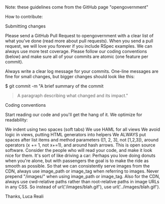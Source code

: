 Note: these guidelines come from the GitHub page "opengovernment"

How to contribute:

Submitting changes

Please send a GitHub Pull Request to opengovernment with a clear list of what you've done (read more about pull requests). When you send a pull request, we will love you forever if you include RSpec examples. We can always use more test coverage. Please follow our coding conventions (below) and make sure all of your commits are atomic (one feature per commit).

Always write a clear log message for your commits. One-line messages are fine for small changes, but bigger changes should look like this:

$ git commit -m "A brief summary of the commit
> 
> A paragraph describing what changed and its impact."

Coding conventions

Start reading our code and you'll get the hang of it. We optimize for readability:

We indent using two spaces (soft tabs)
We use HAML for all views
We avoid logic in views, putting HTML generators into helpers
We ALWAYS put spaces after list items and method parameters ([1, 2, 3], not [1,2,3]), around operators (x += 1, not x+=1), and around hash arrows.
This is open source software. Consider the people who will read your code, and make it look nice for them. It's sort of like driving a car: Perhaps you love doing donuts when you're alone, but with passengers the goal is to make the ride as smooth as possible.
So that we can consistently serve images from the CDN, always use image_path or image_tag when referring to images. Never prepend "/images/" when using image_path or image_tag.
Also for the CDN, always use cwd-relative paths rather than root-relative paths in image URLs in any CSS. So instead of url('/images/blah.gif'), use url('../images/blah.gif').


Thanks, Luca Reali
